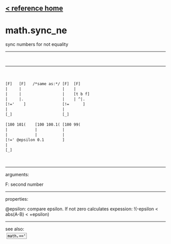 [< reference home](ceammc_lib.html)
---

# math.sync_ne


sync numbers for not equality

---

<br>


---


```


[F]   [F]   /*same as:*/ [F]  [F]
|     |                  |    |
|     |                  |    [t b f]
|     |.                 |    | ^|.
[!='    ]                [!=      ]
|                        |
[_]                      [_]

[100 101(    [100 100.1( [100 99(
|            |           |
|            |           |
[!=' @epsilon 0.1        ]
|
[_]

            
```

---
arguments:

F: second number<br>

---
properties:

@epsilon: compare epsilon. If not
            zero calculates expession: !(-epsilon &lt; abs(A-B) &lt; +epsilon)<br>

---
see also:<br>
[![math.==&#39;](img/object_math.==&#39;.png)](math.=='.html)
